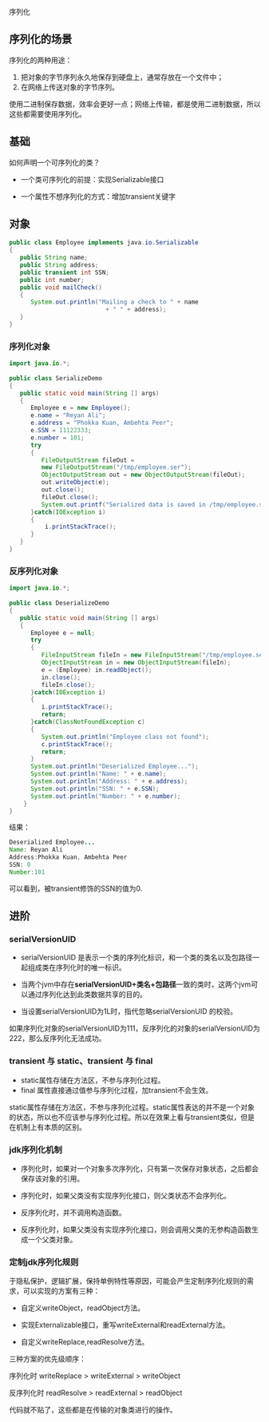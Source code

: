序列化

## 序列化的场景

序列化的两种用途：

1. 把对象的字节序列永久地保存到硬盘上，通常存放在一个文件中；
2. 在网络上传送对象的字节序列。

使用二进制保存数据，效率会更好一点；网络上传输，都是使用二进制数据，所以这些都需要使用序列化。

## 基础

如何声明一个可序列化的类？

- 一个类可序列化的前提：实现Serializable接口

- 一个属性不想序列化的方式：增加transient关键字

## 对象

```java
public class Employee implements java.io.Serializable
{
   public String name;
   public String address;
   public transient int SSN;
   public int number;
   public void mailCheck()
   {
      System.out.println("Mailing a check to " + name
                           + " " + address);
   }
}
```



### 序列化对象

```java
import java.io.*;
 
public class SerializeDemo
{
   public static void main(String [] args)
   {
      Employee e = new Employee();
      e.name = "Reyan Ali";
      e.address = "Phokka Kuan, Ambehta Peer";
      e.SSN = 11122333;
      e.number = 101;
      try
      {
         FileOutputStream fileOut =
         new FileOutputStream("/tmp/employee.ser");
         ObjectOutputStream out = new ObjectOutputStream(fileOut);
         out.writeObject(e);
         out.close();
         fileOut.close();
         System.out.printf("Serialized data is saved in /tmp/employee.ser");
      }catch(IOException i)
      {
          i.printStackTrace();
      }
   }
}
```

### 反序列化对象

```java
import java.io.*;
 
public class DeserializeDemo
{
   public static void main(String [] args)
   {
      Employee e = null;
      try
      {
         FileInputStream fileIn = new FileInputStream("/tmp/employee.ser");
         ObjectInputStream in = new ObjectInputStream(fileIn);
         e = (Employee) in.readObject();
         in.close();
         fileIn.close();
      }catch(IOException i)
      {
         i.printStackTrace();
         return;
      }catch(ClassNotFoundException c)
      {
         System.out.println("Employee class not found");
         c.printStackTrace();
         return;
      }
      System.out.println("Deserialized Employee...");
      System.out.println("Name: " + e.name);
      System.out.println("Address: " + e.address);
      System.out.println("SSN: " + e.SSN);
      System.out.println("Number: " + e.number);
    }
}
```

结果：

```java
Deserialized Employee...
Name: Reyan Ali
Address:Phokka Kuan, Ambehta Peer
SSN: 0
Number:101
```

可以看到，被transient修饰的SSN的值为0.

## 进阶

### serialVersionUID

- serialVersionUID 是表示一个类的序列化标识，和一个类的类名以及包路径一起组成类在序列化时的唯一标识。

- 当两个jvm中存在**serialVersionUID+类名+包路径**一致的类时，这两个jvm可以通过序列化达到此类数据共享的目的。

- 当设置serialVersionUID为1L时，指代忽略serialVersionUID 的校验。

如果序列化对象的serialVersionUID为111，反序列化的对象的serialVersionUID为222，那么反序列化无法成功。

### transient 与 static、transient 与 final

- static属性存储在方法区，不参与序列化过程。
- final 属性直接通过值参与序列化过程，加transient不会生效。

static属性存储在方法区，不参与序列化过程。static属性表达的并不是一个对象的状态，所以也不应该参与序列化过程。所以在效果上看与transient类似，但是在机制上有本质的区别。

### jdk序列化机制

- 序列化时，如果对一个对象多次序列化，只有第一次保存对象状态，之后都会保存该对象的引用。

- 序列化时，如果父类没有实现序列化接口，则父类状态不会序列化。

- 反序列化时，并不调用构造函数。

- 反序列化时，如果父类没有实现序列化接口，则会调用父类的无参构造函数生成一个父类对象。

### 定制jdk序列化规则

于隐私保护，逻辑扩展，保持单例特性等原因，可能会产生定制序列化规则的需求，可以实现的方案有三种：

- 自定义writeObject，readObject方法。

- 实现Externalizable接口，重写writeExternal和readExternal方法。

- 自定义writeReplace,readResolve方法。

三种方案的优先级顺序：

序列化时 writeReplace > writeExternal > writeObject 

反序列化时 readResolve > readExternal > readObject 

代码就不贴了，这些都是在传输的对象类进行的操作。